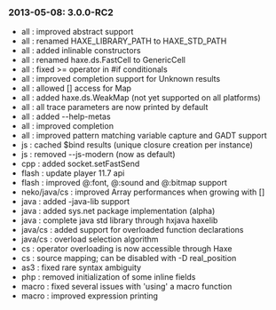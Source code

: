 ### 2013-05-08: __3.0.0-RC2__

* all : improved abstract support
* all : renamed HAXE_LIBRARY_PATH to HAXE_STD_PATH
* all : added inlinable constructors
* all : renamed haxe.ds.FastCell to GenericCell
* all : fixed >= operator in #if conditionals
* all : improved completion support for Unknown results
* all : allowed [] access for Map
* all : added haxe.ds.WeakMap (not yet supported on all platforms)
* all : all trace parameters are now printed by default
* all : added --help-metas
* all : improved completion
* all : improved pattern matching variable capture and GADT support
* js : cached $bind results (unique closure creation per instance)
* js : removed --js-modern (now as default)
* cpp : added socket.setFastSend
* flash : update player 11.7 api
* flash : improved @:font, @:sound and @:bitmap support
* neko/java/cs : improved Array performances when growing with []
* java : added -java-lib support
* java : added sys.net package implementation (alpha)
* java : complete java std library through hxjava haxelib
* java/cs : added support for overloaded function declarations
* java/cs : overload selection algorithm
* cs : operator overloading is now accessible through Haxe
* cs : source mapping; can be disabled with -D real_position
* as3 : fixed rare syntax ambiguity
* php : removed initialization of some inline fields
* macro : fixed several issues with 'using' a macro function
* macro : improved expression printing
